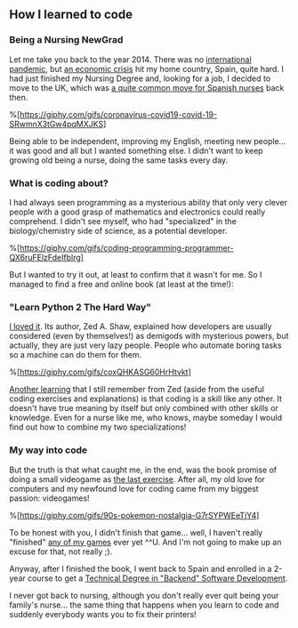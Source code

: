 ## How I learned to code

### Being a Nursing NewGrad

Let me take you back to the year 2014. There was no [international pandemic](https://en.wikipedia.org/wiki/COVID-19_pandemic), but [an economic crisis](https://en.wikipedia.org/wiki/2008%E2%80%932014_Spanish_financial_crisis) hit my home country, Spain, quite hard. I had just finished my Nursing Degree and, looking for a job, I decided to move to the UK, which was  [a quite common move for Spanish nurses](https://www.sciencedirect.com/science/article/pii/S0020748916301304#:~:text=From%20the%20data%20available%20to,Spanish%2Dtrained%20nurses%20working%20abroad.&text=During%20this%20period%2C%205760%20Spanish,Italy%20and%20250%20to%20Norway.) back then.


%[https://giphy.com/gifs/coronavirus-covid19-covid-19-SRwmnX3tGw4pqMXJKS]


Being able to be independent, improving my English, meeting new people... it was good and all but I wanted something else. I didn't want to keep growing old being a nurse, doing the same tasks every day.


### What is coding about?

I had always seen programming as a mysterious ability that only very clever people with a good grasp of mathematics and electronics could really comprehend. I didn't see myself, who had "specialized" in the biology/chemistry side of science, as a potential developer.


%[https://giphy.com/gifs/coding-programming-programmer-QX6ruFElzFdeIfblrg]


But I wanted to try it out, at least to confirm that it wasn't for me. So I managed to find a free and online book (at least at the time!):

### "Learn Python 2 The Hard Way"

 [I loved it](https://learnpythonthehardway.org/book/). Its author, Zed A. Shaw, explained how developers are usually considered (even by themselves!) as demigods with mysterious powers, but actually, they are just very lazy people. People who automate boring tasks so a machine can do them for them.


%[https://giphy.com/gifs/coxQHKASG60HrHtvkt]


[Another learning](https://learnpythonthehardway.org/book/advice.html) that I still remember from Zed (aside from the useful coding exercises and explanations) is that coding is a skill like any other. It doesn't have true meaning by itself but only combined with other skills or knowledge. Even for a nurse like me, who knows, maybe someday I would find out how to combine my two specializations!

### My way into code

But the truth is that what caught me, in the end, was the book promise of doing a small videogame as  [the last exercise](https://learnpythonthehardway.org/book/ex52.html). After all, my old love for computers and my newfound love for coding came from my biggest passion: videogames!


%[https://giphy.com/gifs/90s-pokemon-nostalgia-G7rSYPWEeTjY4]


To be honest with you, I didn't finish that game... well, I haven't really "finished" [any of my games](https://github.com/W01fw00d) ever yet ^^U. And I'm not going to make up an excuse for that, not really ;).

Anyway, after I finished the book, I went back to Spain and enrolled in a 2-year course to get a  [Technical Degree in "Backend" Software Development](https://www.linkedin.com/in/%F0%9F%96%B1%EF%B8%8Fgabriel-romay-machado-40050a114/?locale=en_US).

I never got back to nursing, although you don't really ever quit being your family's nurse... the same thing that happens when you learn to code and suddenly everybody wants you to fix their printers!
